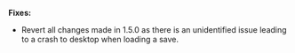 ﻿**Fixes:**

- Revert all changes made in 1.5.0 as there is an unidentified issue leading to a crash to desktop when loading a save.
